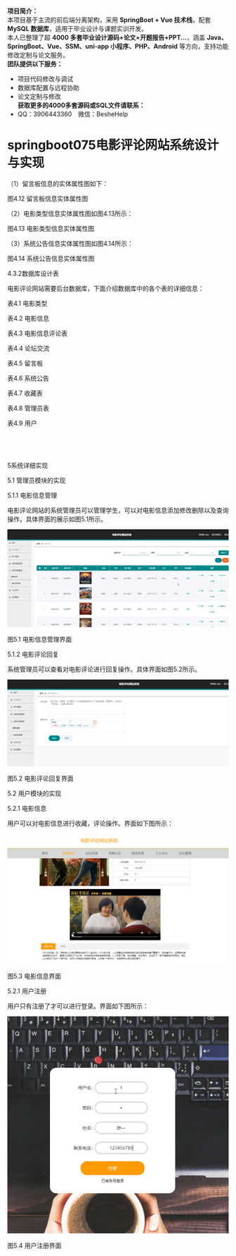 **项目简介：**  
本项目基于主流的前后端分离架构，采用 **SpringBoot + Vue 技术栈**，配套 **MySQL 数据库**，适用于毕业设计与课题实训开发。  
本人已整理了超 **4000 多套毕业设计源码+论文+开题报告+PPT...**，涵盖 **Java、SpringBoot、Vue、SSM、uni-app 小程序、PHP、Android** 等方向，支持功能修改定制与论文服务。  
**团队提供以下服务：**  
- 项目代码修改与调试  
- 数据库配置与远程协助  
- 论文定制与修改  
**获取更多的4000多套源码或SQL文件请联系：**  
- QQ：3906443360 微信：BesheHelp


# springboot075电影评论网站系统设计与实现





（1）留言板信息的实体属性图如下：

图4.12  留言板信息实体属性图

（2）电影类型信息实体属性图如图4.13所示：

图4.13  电影类型信息实体属性图

（3）系统公告信息实体属性图如图4.14所示：

图4.14 系统公告信息实体属性图

4.3.2数据库设计表

电影评论网站需要后台数据库，下面介绍数据库中的各个表的详细信息：

表4.1 电影类型

表4.2 电影信息

表4.3 电影信息评论表

表4.4 论坛交流

表4.5 留言板

表4.6 系统公告

表4.7 收藏表

表4.8 管理员表

表4.9 用户

![图1](images/image_0.gif)

![图2](images/image_1.gif)

5系统详细实现

5.1 管理员模块的实现

5.1.1 电影信息管理

电影评论网站的系统管理员可以管理学生，可以对电影信息添加修改删除以及查询操作。具体界面的展示如图5.1所示。

![图3](images/image_2.png)

图5.1 电影信息管理界面

5.1.2 电影评论回复

系统管理员可以查看对电影评论进行回复操作。具体界面如图5.2所示。

![图4](images/image_3.png)

图5.2 电影评论回复界面

5.2 用户模块的实现

5.2.1 电影信息

用户可以对电影信息进行收藏，评论操作。界面如下图所示：

![图5](images/image_4.png)

图5.3 电影信息界面

5.2.1 用户注册

用户只有注册了才可以进行登录。界面如下图所示：

![图6](images/image_5.png)

图5.4 用户注册界面